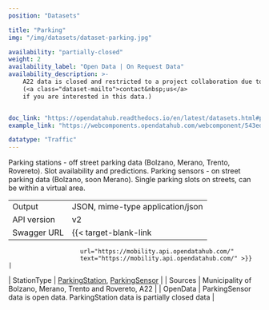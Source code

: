 ```yaml
---
position: "Datasets"

title: "Parking"
img: "/img/datasets/dataset-parking.jpg"

availability: "partially-closed"
weight: 2
availability_label: "Open Data | On Request Data"
availability_description: >-
    A22 data is closed and restricted to a project collaboration due to expert knowledge required
    (<a class="dataset-mailto">contact&nbsp;us</a>
    if you are interested in this data.)


doc_link: "https://opendatahub.readthedocs.io/en/latest/datasets.html#parking-dataset"
example_link: "https://webcomponents.opendatahub.com/webcomponent/543ed85d-8280-4240-8625-4ee5102710ff?from=%2F%3Ftags%3Dmobility"

datatype: "Traffic"
---
```


Parking stations - off street parking data (Bolzano, Merano, Trento, Rovereto). Slot availability and predictions. Parking sensors - on street parking data (Bolzano, soon Merano). Single parking slots on streets, can be within a virtual area.

|             |                                                                                                                                                                |
| :---------- | -------------------------------------------------------------------------------------------------------------------------------------------------------------- |
| Output      | JSON, mime-type application/json                                                                                                                               |
| API version | v2                                                                                                                                                             |
| Swagger URL | {{< target-blank-link
                        url="https://mobility.api.opendatahub.com/"
                        text="https://mobility.api.opendatahub.com/" >}}                                                                                                                        |
| StationType | [ParkingStation](https://mobility.api.opendatahub.com/v2/flat/ParkingStation), [ParkingSensor](https://mobility.api.opendatahub.com/v2/flat/ParkingSensor) |
| Sources     | Municipality of Bolzano, Merano, Trento and Rovereto, A22                                                                                                      |
| OpenData    | ParkingSensor data is open data. ParkingStation data is partially closed data                                                                                |
